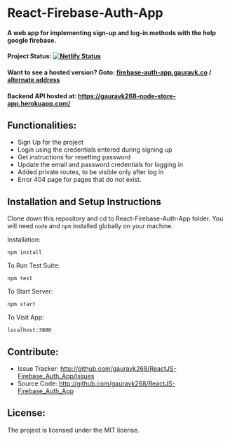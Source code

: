 # React-Firebase-Auth-App

#### A web app for implementing sign-up and log-in methods with the help google firebase.

#### Project Status: [![Netlify Status](https://api.netlify.com/api/v1/badges/f29f8186-5287-4eb8-a813-5406702b03f5/deploy-status)](https://app.netlify.com/sites/gauravk268dev-react-firebase-auth-app/deploys)

#### Want to see a hosted version? Goto: [firebase-auth-app.gauravk.co](https://firebase-auth-app.gauravk.co) / [alternate address](https://gauravk268-firebase-auth-app.netlify.app)

#### Backend API hosted at: https://gauravk268-node-store-app.herokuapp.com/

## Functionalities:

- Sign Up for the project
- Login using the credentials entered during signing up
- Get instructions for resetting password
- Update the email and password credentials for logging in
- Added private routes, to be visible only after log in
- Error 404 page for pages that do not exist.

## Installation and Setup Instructions

Clone down this repository and cd to React-Firebase-Auth-App folder. You will need `node` and `npm` installed globally on your machine.

Installation:

`npm install`

To Run Test Suite:

`npm test`

To Start Server:

`npm start`

To Visit App:

`localhost:3000`

## Contribute:

  - Issue Tracker: http://github.com/gauravk268/ReactJS-Firebase_Auth_App/issues
  - Source Code: http://github.com/gauravk268/ReactJS-Firebase_Auth_App

## License:

  The project is licensed under the MIT license.
	

